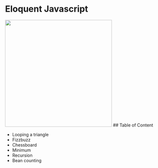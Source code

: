 # Eloquent Javascript
<img src="https://images-na.ssl-images-amazon.com/images/I/91q8Jx+j6iL.jpg" width="350" />
## Table of Content

- Looping a triangle
- Fizzbuzz
- Chessboard
- Minimum
- Recursion
- Bean counting
